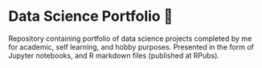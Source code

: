 # Data Science Portfolio 📜
Repository containing portfolio of data science projects completed by me for academic, self learning, and hobby purposes. Presented in the form of Jupyter notebooks, and R markdown files (published at RPubs).

